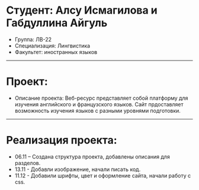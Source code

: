 # Студент: Алсу Исмагилова и Габдуллина Айгуль
- Группа: ЛВ-22
- Специализация: Лингвистика
- Факультет: иностранных языков 

---
# Проект: 
- Описание проекта: Веб-ресурс представляет собой платформу для изучения английского и французского языков. Сайт прдоставляет возможность изучения языков с разными уровнями подготовки. 
---
# Реализация проекта:
- 06.11 – Создана структура проекта, добавлены описания для разделов. 
- 13.11 - Добавли изображение, начали писать код.
- 11.12 - Добавили шрифты, цвет и оформление сайта, начали работу с css.